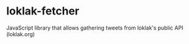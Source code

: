 # loklak-fetcher
JavaScript library that allows gathering tweets from loklak's public API (loklak.org)

